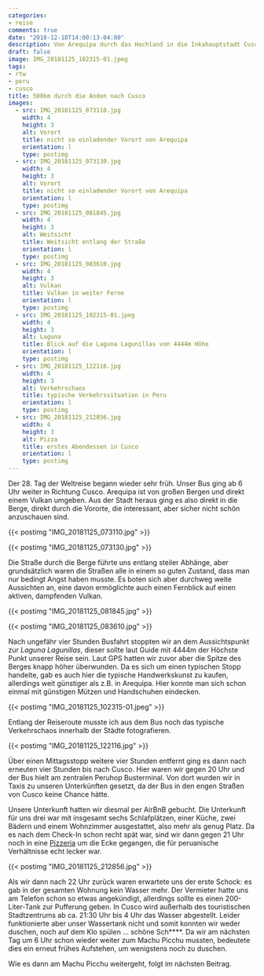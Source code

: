 ```yaml
---
categories:
- reise
comments: true
date: "2018-12-18T14:00:13-04:00"
description: Von Arequipa durch das Hochland in die Inkahauptstadt Cusco
draft: false
image: IMG_20181125_102315-01.jpeg
tags:
- rtw
- peru
- cusco
title: 500km durch die Anden nach Cusco
images:
  - src: IMG_20181125_073110.jpg
    width: 4
    height: 3
    alt: Vorort
    title: nicht so einladender Vorort von Arequipa
    orientation: l
    type: postimg
  - src: IMG_20181125_073130.jpg
    width: 4
    height: 3
    alt: Vorort
    title: nicht so einladender Vorort von Arequipa
    orientation: l
    type: postimg
  - src: IMG_20181125_081845.jpg
    width: 4
    height: 3
    alt: Weitsicht
    title: Weitsicht entlang der Straße
    orientation: l
    type: postimg
  - src: IMG_20181125_083610.jpg
    width: 4
    height: 3
    alt: Vulkan
    title: Vulkan in weiter Ferne
    orientation: l
    type: postimg
  - src: IMG_20181125_102315-01.jpeg
    width: 4
    height: 3
    alt: Laguna
    title: Blick auf die Laguna Lagunillas von 4444m Höhe
    orientation: l
    type: postimg
  - src: IMG_20181125_122116.jpg
    width: 4
    height: 3
    alt: Verkehrschaos
    title: typische Verkehrssituation in Peru
    orientation: l
    type: postimg
  - src: IMG_20181125_212856.jpg
    width: 4
    height: 3
    alt: Pizza
    title: erstes Abendessen in Cusco
    orientation: l
    type: postimg
---
```


Der 28. Tag der Weltreise begann wieder sehr früh. Unser Bus ging ab 6 Uhr weiter in Richtung Cusco. Arequipa ist von großen Bergen und direkt einem Vulkan umgeben. Aus der Stadt heraus ging es also direkt in die Berge, direkt durch die Vororte, die interessant, aber sicher nicht schön anzuschauen sind.

{{< postimg "IMG_20181125_073110.jpg" >}}

{{< postimg "IMG_20181125_073130.jpg" >}}

Die Straße durch die Berge führte uns entlang steiler Abhänge, aber grundsätzlich waren die Straßen alle in einem so guten Zustand, dass man nur bedingt Angst haben musste. Es boten sich aber durchweg weite Aussichten an, eine davon ermöglichte auch einen Fernblick auf einen aktiven, dampfenden Vulkan.

{{< postimg "IMG_20181125_081845.jpg" >}}

{{< postimg "IMG_20181125_083610.jpg" >}}

Nach ungefähr vier Stunden Busfahrt stoppten wir an dem Aussichtspunkt zur _Laguna Lagunillas_, dieser sollte laut Guide mit 4444m der Höchste Punkt unserer Reise sein. Laut GPS hatten wir zuvor aber die Spitze des Berges knapp höher überwunden. Da es sich um einen typischen Stopp handelte, gab es auch hier die typische Handwerkskunst zu kaufen, allerdings weit günstiger als z.B. in Arequipa. Hier konnte man sich schon einmal mit günstigen Mützen und Handschuhen eindecken.

{{< postimg "IMG_20181125_102315-01.jpeg" >}}

Entlang der Reiseroute musste ich aus dem Bus noch das typische Verkehrschaos innerhalb der Städte fotografieren.

{{< postimg "IMG_20181125_122116.jpg" >}}

Über einen Mittagsstopp weitere vier Stunden entfernt ging es dann nach erneuten vier Stunden bis nach Cusco. Hier waren wir gegen 20 Uhr und der Bus hielt am zentralen Peruhop Busterminal. Von dort wurden wir in Taxis zu unseren Unterkünften gesetzt, da der Bus in den engen Straßen von Cusco keine Chance hätte.

Unsere Unterkunft hatten wir diesmal per AirBnB gebucht. Die Unterkunft für uns drei war mit insgesamt sechs Schlafplätzen, einer Küche, zwei Bädern und einem Wohnzimmer ausgestattet, also mehr als genug Platz. Da es nach dem Check-In schon recht spät war, sind wir dann gegen 21 Uhr noch in eine [Pizzeria](https://goo.gl/maps/JLB8RWxcXTv) um die Ecke gegangen, die für peruanische Verhältnisse echt lecker war. 

{{< postimg "IMG_20181125_212856.jpg" >}}

Als wir dann nach 22 Uhr zurück waren erwartete uns der erste Schock: es gab in der gesamten Wohnung kein Wasser mehr. Der Vermieter hatte uns am Telefon schon so etwas angekündigt, allerdings sollte es einen 200-Liter-Tank zur Pufferung geben. In Cusco wird außerhalb des touristischen Stadtzentrums ab ca. 21:30 Uhr bis 4 Uhr das Wasser abgestellt. Leider funktionierte aber unser Wassertank nicht und somit konnten wir weder duschen, noch auf dem Klo spülen ... schöne Sch****. Da wir am nächsten Tag um 6 Uhr schon wieder weiter zum Machu Picchu mussten, bedeutete dies ein erneut frühes Aufstehen, um wenigstens noch zu duschen.

Wie es dann am Machu Picchu weitergeht, folgt im nächsten Beitrag.
